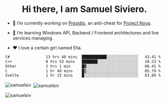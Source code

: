<h1 align="center">Hi there, I am Samuel Siviero.</h1>

- 🔭 I’m currently working on [Presidio](https://presidio.ac), an anti-cheat for [Project Nova](https://discord.gg/novafn).

- 🌱 I’m learning Windows API, Backend / Frontend architectures and live services managing.

- ❤️ I love a certain girl named Ella.

<!--START_SECTION:waka-->

```txt
C#                13 hrs 40 mins  ███████████░░░░░░░░░░░░░░   43.41 %
C++               8 hrs 53 mins   ███████░░░░░░░░░░░░░░░░░░   28.23 %
Other             2 hrs 1 min     █▓░░░░░░░░░░░░░░░░░░░░░░░   06.41 %
C                 1 hr 49 mins    █▒░░░░░░░░░░░░░░░░░░░░░░░   05.79 %
Svelte            1 hr 13 mins    █░░░░░░░░░░░░░░░░░░░░░░░░   03.89 %
```

<!--END_SECTION:waka-->

<p><img align="left" src="https://github-readme-stats.vercel.app/api/top-langs?username=samuelsiv&show_icons=true&locale=en&layout=compact&theme=radical" alt="samuelsiv" /></p>

<p>&nbsp;<img align="center" src="https://github-readme-stats.vercel.app/api?username=samuelsiv&show_icons=true&locale=en&theme=radical" alt="samuelsiv" /></p>
<p align="left"> <img src="https://komarev.com/ghpvc/?username=samuelsiv&label=Profile%20views&color=0e75b6&style=flat" alt="samuelsiv" /> </p>
